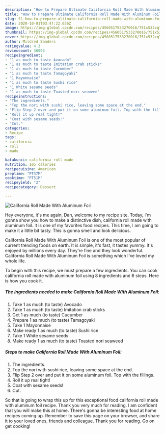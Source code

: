 ```yaml
---
description: "How to Prepare Ultimate California Roll Made With Aluminum Foil"
title: "How to Prepare Ultimate California Roll Made With Aluminum Foil"
slug: 51-how-to-prepare-ultimate-california-roll-made-with-aluminum-foil
date: 2020-10-01T03:47:22.636Z
image: https://img-global.cpcdn.com/recipes/4560517533270016/751x532cq70/california-roll-made-with-aluminum-foil-recipe-main-photo.jpg
thumbnail: https://img-global.cpcdn.com/recipes/4560517533270016/751x532cq70/california-roll-made-with-aluminum-foil-recipe-main-photo.jpg
cover: https://img-global.cpcdn.com/recipes/4560517533270016/751x532cq70/california-roll-made-with-aluminum-foil-recipe-main-photo.jpg
author: Mildred Sanders
ratingvalue: 4.3
reviewcount: 36993
recipeingredient:
- "1 as much to taste Avocado"
- "1 as much to taste Imitation crab sticks"
- "1 as much to taste Cucumber"
- "1 as much to taste Tamagoyaki"
- "1 Mayonnaise"
- "1 as much to taste Sushi rice"
- "1 White sesame seeds"
- "1 as much to taste Toasted nori seaweed"
recipeinstructions:
- "The ingredients."
- "Top the nori with sushi rice, leaving some space at the end."
- "Flip Step 2 over and put it on some aluminum foil. Top with the fillings."
- "Roll it up real tight!"
- "Coat with sesame seeds!"
- "Cut."
categories:
- Recipe
tags:
- california
- roll
- made

katakunci: california roll made 
nutrition: 105 calories
recipecuisine: American
preptime: "PT37M"
cooktime: "PT51M"
recipeyield: "2"
recipecategory: Dessert

---
```



![California Roll Made With Aluminum Foil](https://img-global.cpcdn.com/recipes/4560517533270016/751x532cq70/california-roll-made-with-aluminum-foil-recipe-main-photo.jpg)

Hey everyone, it's me again, Dan, welcome to my recipe site. Today, I'm gonna show you how to make a distinctive dish, california roll made with aluminum foil. It is one of my favorites food recipes. This time, I am going to make it a little bit tasty. This is gonna smell and look delicious.



California Roll Made With Aluminum Foil is one of the most popular of current trending foods on earth. It is simple, it's fast, it tastes yummy. It's enjoyed by millions every day. They're fine and they look wonderful. California Roll Made With Aluminum Foil is something which I've loved my whole life.


To begin with this recipe, we must prepare a few ingredients. You can cook california roll made with aluminum foil using 8 ingredients and 6 steps. Here is how you cook it.

<!--inarticleads1-->

##### The ingredients needed to make California Roll Made With Aluminum Foil:

1. Take 1 as much (to taste) Avocado
1. Take 1 as much (to taste) Imitation crab sticks
1. Get 1 as much (to taste) Cucumber
1. Prepare 1 as much (to taste) Tamagoyaki
1. Take 1 Mayonnaise
1. Make ready 1 as much (to taste) Sushi rice
1. Take 1 White sesame seeds
1. Make ready 1 as much (to taste) Toasted nori seaweed




<!--inarticleads2-->

##### Steps to make California Roll Made With Aluminum Foil:

1. The ingredients.
1. Top the nori with sushi rice, leaving some space at the end.
1. Flip Step 2 over and put it on some aluminum foil. Top with the fillings.
1. Roll it up real tight!
1. Coat with sesame seeds!
1. Cut.




So that is going to wrap this up for this exceptional food california roll made with aluminum foil recipe. Thank you very much for reading. I am confident that you will make this at home. There's gonna be interesting food at home recipes coming up. Remember to save this page on your browser, and share it to your loved ones, friends and colleague. Thank you for reading. Go on get cooking!
